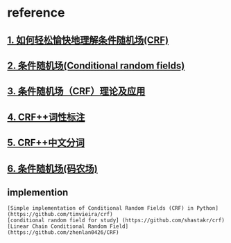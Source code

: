 # reference
## [1. 如何轻松愉快地理解条件随机场(CRF)](http://www.jianshu.com/p/55755fc649b1)
## [2. 条件随机场(Conditional random fields)](http://blog.csdn.net/chlele0105/article/details/14897761)
## [3. 条件随机场（CRF）理论及应用](http://x-algo.cn/index.php/2016/02/15/conditional-random-field-crf-theory-and-implementation/)
## [4. CRF++词性标注](http://x-algo.cn/index.php/2016/02/28/crf-tagging/)
## [5. CRF++中文分词](http://x-algo.cn/index.php/2016/02/27/crf-of-chinese-word-segmentation/)
## [6. 条件随机场(码农场)](http://www.hankcs.com/ml/conditional-random-field.html)
## implemention
    [Simple implementation of Conditional Random Fields (CRF) in Python] (https://github.com/timvieira/crf)
    [conditional random field for study] (https://github.com/shastakr/crf)
    [Linear Chain Conditional Random Field] (https://github.com/zhenlan0426/CRF)
